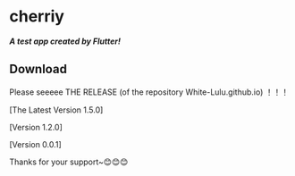 # cherriy

***A test app created by Flutter!***

## Download

Please seeeee THE RELEASE (of the repository White-Lulu.github.io) ！！！

[The Latest Version 1.5.0]

[Version 1.2.0]

[Version 0.0.1]

Thanks for your support~😊😊😊
